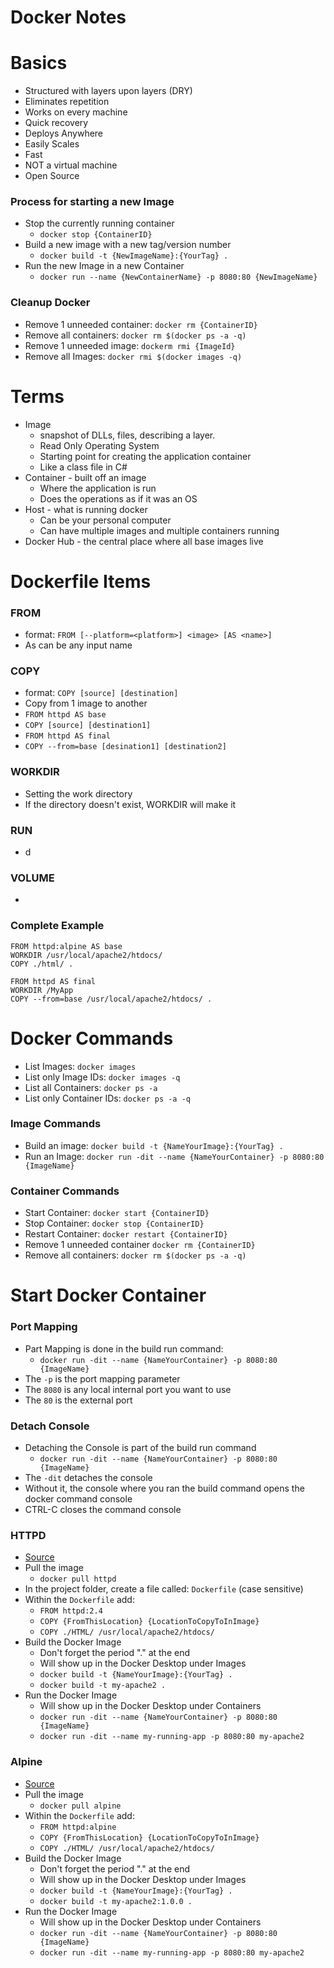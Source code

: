 # Docker Notes

# Basics

- Structured with layers upon layers (DRY)
- Eliminates repetition
- Works on every machine
- Quick recovery
- Deploys Anywhere
- Easily Scales
- Fast
- NOT a virtual machine
- Open Source

### Process for starting a new Image

- Stop the currently running container
  - `docker stop {ContainerID}`
- Build a new image with a new tag/version number
  - `docker build -t {NewImageName}:{YourTag} .`
- Run the new Image in a new Container 
  - `docker run --name {NewContainerName} -p 8080:80 {NewImageName}`

### Cleanup Docker

- Remove 1 unneeded container: `docker rm {ContainerID}`
- Remove all containers: `docker rm $(docker ps -a -q)`
- Remove 1 unneeded image: `dockerm rmi {ImageId}`
- Remove all Images: `docker rmi $(docker images -q)`

# Terms

- Image 
  - snapshot of DLLs, files, describing a layer. 
  - Read Only Operating System
  - Starting point for creating the application container
  - Like a class file in C#
- Container - built off an image
  - Where the application is run
  - Does the operations as if it was an OS
- Host - what is running docker
  - Can be your personal computer
  - Can have multiple images and multiple containers running
- Docker Hub - the central place where all base images live

# Dockerfile Items

### FROM

- format: `FROM [--platform=<platform>] <image> [AS <name>]`
- As can be any input name

### COPY

- format: `COPY [source] [destination]`
- Copy from 1 image to another
- `FROM httpd AS base`
- `COPY [source] [destination1]`
- `FROM httpd AS final`
- `COPY --from=base [desination1] [destination2]`

### WORKDIR

- Setting the work directory
- If the directory doesn't exist, WORKDIR will make it

### RUN

- d

### VOLUME

-

### Complete Example

```
FROM httpd:alpine AS base
WORKDIR /usr/local/apache2/htdocs/
COPY ./html/ .

FROM httpd AS final
WORKDIR /MyApp
COPY --from=base /usr/local/apache2/htdocs/ .
```

# Docker Commands

- List Images: `docker images` 
- List only Image IDs: `docker images -q`
- List all Containers: `docker ps -a`
- List only Container IDs: `docker ps -a -q`

### Image Commands

- Build an image: `docker build -t {NameYourImage}:{YourTag} .`
- Run an Image: `docker run -dit --name {NameYourContainer} -p 8080:80 {ImageName}`

### Container Commands

- Start Container: `docker start {ContainerID}`
- Stop Container: `docker stop {ContainerID}`
- Restart Container: `docker restart {ContainerID}`
- Remove 1 unneeded container `docker rm {ContainerID}`
- Remove all containers: `docker rm $(docker ps -a -q)`

# Start Docker Container

### Port Mapping

- Part Mapping is done in the build run command:
  - `docker run -dit --name {NameYourContainer} -p 8080:80 {ImageName}`
- The `-p` is the port mapping parameter
- The `8080` is any local internal port you want to use
- The `80` is the external port

### Detach Console

- Detaching the Console is part of the build run command
  - `docker run -dit --name {NameYourContainer} -p 8080:80 {ImageName}`
- The `-dit` detaches the console
- Without it, the console where you ran the build command opens the docker command console
- CTRL-C closes the command console

### HTTPD

- [Source](https://hub.docker.com/_/httpd)
- Pull the image
  - `docker pull httpd`
- In the project folder, create a file called: `Dockerfile` (case sensitive)
- Within the `Dockerfile` add: 
  - `FROM httpd:2.4`
  - `COPY {FromThisLocation} {LocationToCopyToInImage}`
  - `COPY ./HTML/ /usr/local/apache2/htdocs/`
- Build the Docker Image
  - Don't forget the period "." at the end
  - Will show up in the Docker Desktop under Images
  - `docker build -t {NameYourImage}:{YourTag} .`
  - `docker build -t my-apache2 .`
- Run the Docker Image
  - Will show up in the Docker Desktop under Containers 
  - `docker run -dit --name {NameYourContainer} -p 8080:80 {ImageName}`
  - `docker run -dit --name my-running-app -p 8080:80 my-apache2`

### Alpine

- [Source](https://hub.docker.com/_/alpine)
- Pull the image
  - `docker pull alpine`
- Within the `Dockerfile` add: 
  - `FROM httpd:alpine`
  - `COPY {FromThisLocation} {LocationToCopyToInImage}`
  - `COPY ./HTML/ /usr/local/apache2/htdocs/`
- Build the Docker Image
  - Don't forget the period "." at the end
  - Will show up in the Docker Desktop under Images
  - `docker build -t {NameYourImage}:{YourTag} .`
  - `docker build -t my-apache2:1.0.0 .`
- Run the Docker Image
  - Will show up in the Docker Desktop under Containers 
  - `docker run -dit --name {NameYourContainer} -p 8080:80 {ImageName}`
  - `docker run -dit --name my-running-app -p 8080:80 my-apache2`
